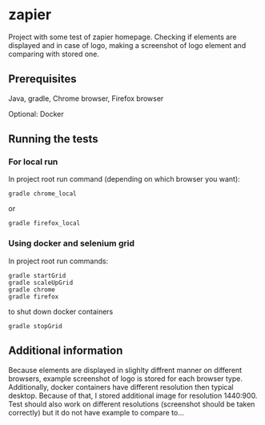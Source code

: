 # zapier

Project with some test of zapier homepage. Checking if elements are displayed and in case of logo,
making a screenshot of logo element and comparing with stored one.

## Prerequisites

Java, gradle, Chrome browser, Firefox browser

Optional: Docker


## Running the tests

### For local run

In project root run command (depending on which browser you want):
```
gradle chrome_local
```
or
```
gradle firefox_local
```

### Using docker and selenium grid

In project root run commands:
```
gradle startGrid
gradle scaleUpGrid
gradle chrome
gradle firefox
```

to shut down docker containers

```
gradle stopGrid
```

## Additional information

Because elements are displayed in slighlty diffrent manner on different browsers, example screenshot
of logo is stored for each browser type. Additionally, docker containers have different resolution then
typical desktop. Because of that, I stored additional image for resolution 1440:900. Test should also
work on different resolutions (screenshot should be taken correctly) but it do not have example to compare to...
